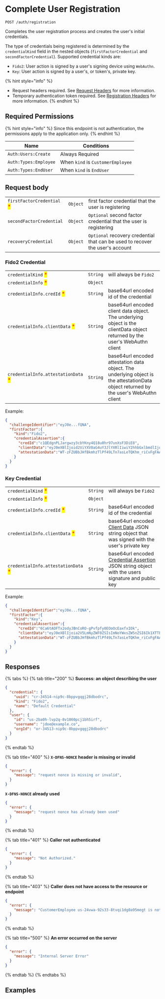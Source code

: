 # Complete User Registration

`POST /auth/registration`

Completes the user registration process and creates the user's initial credentials.

The type of credentials being registered is determined by the `credentialKind` field in the nested objects (`firstFactorCredential` and `secondFactorCredential`). Supported credential kinds are:

* `Fido2`: User action is signed by a user's signing device using `WebAuthn`.
* `Key`: User action is signed by a user's, or token's, private key.

{% hint style="info" %}
* Request headers required. See [Request Headers](../../../getting-started/request-headers.md) for more information.
* Temporary authentication token required. See [Registration Headers](../../../getting-started/request-headers.md#registration-headers) for more information.
{% endhint %}

## Required Permissions

{% hint style="info" %}
Since this endpoint is not authentication, the permissions apply to the application only.
{% endhint %}

| Name                  | Conditions                        |
| --------------------- | --------------------------------- |
| `Auth:Users:Create`   | Always Required                   |
| `Auth:Types:Employee` | When `kind` is `CustomerEmployee` |
| `Auth:Types:EndUser`  | When `kind` is `EndUser`          |

## Request body

| | | |
| - | - | - |
| `firstFactorCredential` <mark style="color:red;">\*</mark> | `Object` | first factor credential that the user is registering |
| `secondFactorCredential` | `Object` | `Optional` second factor credential that the user is registering |
| `recoveryCredential` | `Object` | `Optional` recovery credential that can be used to recover the user's account |

### Fido2 Credential

| | | |
| ------ | ----------------- | ----------- |
| `credentialKind` <mark style="color:red;">\*</mark> | `String` | will always be `Fido2` |
| `credentialInfo` <mark style="color:red;">\*</mark> | `Object` | |
| `credentialInfo.credId` <mark style="color:red;">\*</mark> | `String` | base64url encoded id of the credential |
| `credentialInfo.clientData` <mark style="color:red;">\*</mark> | `String` | base64url encoded client data object. The underlying object is the clientData object returned by the user's WebAuthn client |
| `credentialInfo.attestationData` <mark style="color:red;">\*</mark> | `String` | base64url encoded attestation data object. The underlying object is the attestationData object returned by the user's WebAuthn client |

Example:
```JSON
{
  "challengeIdentifier":"eyJ0e...fQNA",
  "firstFactor":{
    "kind":"Fido2",
    "credentialAssertion":{
      "credId":"c1QEdgnPLJargwzy3cbYKny4Q18u0hr97unXsF3DiE8",
      "clientData":"eyJ0eXBlIjoid2ViYXV0aG4uY3JlYXRlIiwiY2hhbGxlbmdlIjoiTVdNME1tWTVZVFEwTURSaU56ZGhOVEZoTnpZNU9EUXdOV0k1WlRRNFkyUmhPRFppTkRrM1pUWXpPVEU1T0dZeU1EY3haakJqWXprNE1tUTVZelkxTUEiLCJvcmlnaW4iOiJodHRwczovL2FwcC5kZm5zLm5pbmphIiwiY3Jvc3NPcmlnaW4iOmZhbHNlfQ",
      "attestationData":"WT-zFZUBbJHfBkmhzTlPf49LTn7asLeTQKhm_riCvFgFAAAAAA"
    }
  }
}
```

### Key Credential

| | | |
| ------ | ----------------- | ----------- |
| `credentialKind` <mark style="color:red;">\*</mark> | `String` | will always be `Fido2` |
| `credentialInfo` <mark style="color:red;">\*</mark> | `Object` | |
| `credentialInfo.credId` <mark style="color:red;">\*</mark> | `String` | base64url encoded id of the credential |
| `credentialInfo.clientData` <mark style="color:red;">\*</mark> | `String` | base64url encoded [Client Data](../../../advanced-topics/authentication/credentials/user-credentials#client-data-format) JSON string object that was signed with the user's private key |
| `credentialInfo.attestationData` <mark style="color:red;">\*</mark> | `String` | base64url encoded [Credential Assertion](../../../advanced-topics/authentication/credentials/user-credentials#credential-assertion) JSON string object with the users signature and public key |

Example:
```JSON
{
  "challengeIdentifier":"eyJ0e...fQNA",
  "firstFactor":{
    "kind":"Key",
    "credentialAssertion":{
      "credId":"6Ca6tAOFTx2odyJBnCoRO-gPvfpfy0EOoOcEaxfxIOk",
      "clientData":"eyJ0eXBlIjoia2V5LmNyZWF0ZSIsImNoYWxsZW5nZSI6Ik1XTTBNbVk1WVRRME1EUmlOemRoTlRGaE56WTVPRFF3TldJNVpUUTRZMlJoT0RaaU5EazNaVFl6T1RFNU9HWXlNRGN4WmpCall6azRNbVE1WXpZMU1BIiwib3JpZ2luIjoiaHR0cHM6Ly9hcHAuZGZucy5uaW5qYSIsImNyb3NzT3JpZ2luIjpmYWxzZX0",
      "attestationData":"WT-zFZUBbJHfBkmhzTlPf49LTn7asLeTQKhm_riCvFgFAAAAAA"
    }
  }
}
```

## Responses

{% tabs %}
{% tab title="200" %}
**Success: an object describing the user**

```JSON
{
  "credential": {
    "uuid": "cr-34514-nip9c-8bppvgqgj28dbodrc",
    "kind": "Fido2",
    "name": "Default Credential"
  },
  "user": {
    "id": "us-2ba0h-lvp2q-8v1860pcj1bh5irf",
    "username": "jdoe@example.co",
    "orgId": "or-34513-nip9c-8bppvgqgj28dbodrc"
  }
}
```
{% endtab %}

{% tab title="400" %}
**`X-DFNS-NONCE` header is missing or invalid**

```JSON
{
  "error": {
    "message": "request nonce is missing or invalid",
  }
}
```

**`X-DFNS-NONCE` already used**

```JSON
{
  "error": {
    "message": "request nonce has already been used"
  }
}
```
{% endtab %}

{% tab title="401" %}
**Caller not authenticated**

```JSON
{
  "error": {
    "message": "Not Authorized."
  }
}
```
{% endtab %}

{% tab title="403" %}
**Caller does not have access to the resource or endpoint**

```JSON
{
  "error": {
    "message": "CustomerEmployee us-24vwa-92s33-8tvqi1dg0a95megt is not authorized to perform operation (/auth/apps)"
  }
}
```
{% endtab %}

{% tab title="500" %}
**An error occurred on the server**

```JSON
{
  "error": {
    "message": "Internal Server Error"
  }
}
```
{% endtab %}
{% endtabs %}

## Examples
